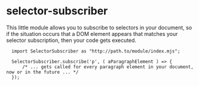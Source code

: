 # selector-subscriber

This little module allows you to subscribe to selectors in your document, so if
the situation occurs that a DOM element appears that matches your selector subscription,
then your code gets executed.

      import SelectorSubscriber as "http://path.to/module/index.mjs";

      SelectorSubscriber.subscribe('p', ( aParagraphElement ) => {
          /* ... gets called for every paragraph element in your document, now or in the future ... */
      });




